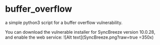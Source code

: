 # buffer_overflow
a simple python3 script for a buffer overflow vulnerability.

You can download the vulnerable installer for SyncBreeze version 10.0.28, and enable the web service:
![Alt text](SyncBreeze.png?raw=true =350x)
